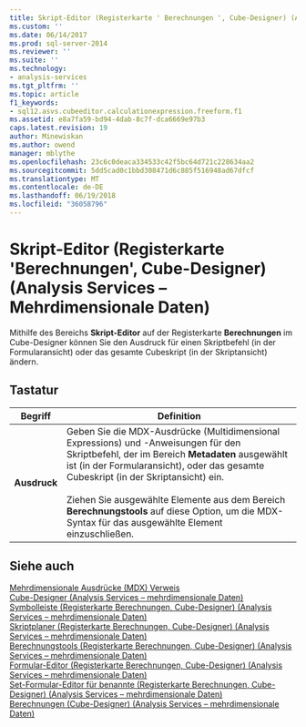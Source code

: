 ```yaml
---
title: Skript-Editor (Registerkarte ' Berechnungen ', Cube-Designer) (Analysis Services – mehrdimensionale Daten) | Microsoft Docs
ms.custom: ''
ms.date: 06/14/2017
ms.prod: sql-server-2014
ms.reviewer: ''
ms.suite: ''
ms.technology:
- analysis-services
ms.tgt_pltfrm: ''
ms.topic: article
f1_keywords:
- sql12.asvs.cubeeditor.calculationexpression.freeform.f1
ms.assetid: e8a7fa59-bd94-4dab-8c7f-dca6669e97b3
caps.latest.revision: 19
author: Minewiskan
ms.author: owend
manager: mblythe
ms.openlocfilehash: 23c6c0deaca334533c42f5bc64d721c228634aa2
ms.sourcegitcommit: 5dd5cad0c1bbd308471d6c885f516948ad67dfcf
ms.translationtype: MT
ms.contentlocale: de-DE
ms.lasthandoff: 06/19/2018
ms.locfileid: "36058796"
---
```

# <a name="script-editor-calculations-tab-cube-designer-analysis-services---multidimensional-data"></a>Skript-Editor (Registerkarte 'Berechnungen', Cube-Designer) (Analysis Services – Mehrdimensionale Daten)
  Mithilfe des Bereichs **Skript-Editor** auf der Registerkarte **Berechnungen** im Cube-Designer können Sie den Ausdruck für einen Skriptbefehl (in der Formularansicht) oder das gesamte Cubeskript (in der Skriptansicht) ändern.  
  
## <a name="options"></a>Tastatur  
  
|Begriff|Definition|  
|----------|----------------|  
|**Ausdruck**|Geben Sie die MDX-Ausdrücke (Multidimensional Expressions) und -Anweisungen für den Skriptbefehl, der im Bereich **Metadaten** ausgewählt ist (in der Formularansicht), oder das gesamte Cubeskript (in der Skriptansicht) ein.<br /><br /> Ziehen Sie ausgewählte Elemente aus dem Bereich **Berechnungstools** auf diese Option, um die MDX-Syntax für das ausgewählte Element einzuschließen.|  
  
## <a name="see-also"></a>Siehe auch  
 [Mehrdimensionale Ausdrücke &#40;MDX&#41; Verweis](/sql/mdx/multidimensional-expressions-mdx-reference)   
 [Cube-Designer &#40;Analysis Services – mehrdimensionale Daten&#41;](cube-designer-analysis-services-multidimensional-data.md)   
 [Symbolleiste &#40;Registerkarte Berechnungen, Cube-Designer&#41; &#40;Analysis Services – mehrdimensionale Daten&#41;](toolbar-calculations-tab-cube-designer-analysis-services-multidimensional-data.md)   
 [Skriptplaner &#40;Registerkarte Berechnungen, Cube-Designer&#41; &#40;Analysis Services – mehrdimensionale Daten&#41;](script-organizer-cube-designer-analysis-services-multidimensional-data.md)   
 [Berechnungstools &#40;Registerkarte Berechnungen, Cube-Designer&#41; &#40;Analysis Services – mehrdimensionale Daten&#41;](calculation-tools-cube-designer-analysis-services-multidimensional-data.md)   
 [Formular-Editor &#40;Registerkarte Berechnungen, Cube-Designer&#41; &#40;Analysis Services – mehrdimensionale Daten&#41;](calculated-member-form-editor-cube-designer-analysis-services-multidimensional-data.md)   
 [Set-Formular-Editor für benannte &#40;Registerkarte Berechnungen, Cube-Designer&#41; &#40;Analysis Services – mehrdimensionale Daten&#41;](named-set-form-editor-cube-designer-analysis-services-multidimensional-data.md)   
 [Berechnungen &#40;Cube-Designer&#41; &#40;Analysis Services – mehrdimensionale Daten&#41;](calculations-cube-designer-analysis-services-multidimensional-data.md)  
  
  
